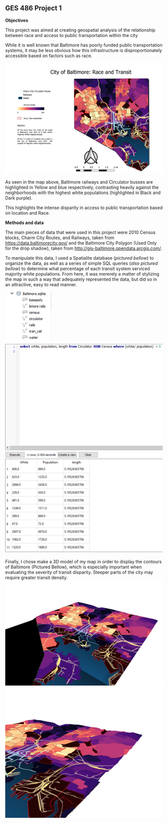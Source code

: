 ## GES 486 Project 1

**Objectives**

This project was aimed at creating geospatial analysis of the relationship between race and access to public transportation within the city

While it is well known that Baltimore has poorly funded public transportation systems, it may be less obvious how this infrastructure is disproportionately accessible based on factors such as race.

![](https://github.com/Bergren1/Project1/blob/Front-Page/Baltimore.jpg)



As seen in the map above, Baltimore railways and Circulator busses are highlighted in Yellow and blue respectively, contrasting heavily against the neighborhoods with the highest white populations (highlighted in Black and Dark purple).

This highlights the intense disparity in access to public transportation based on location and Race.

**Methods and data**

The main pieces of data that were used in this project were 2010 Census blocks, Charm City Routes, and Railways, taken from https://data.baltimorecity.gov/
and the Baltimore City Polygon (Used Only for the drop shadow), taken from http://gis-baltimore.opendata.arcgis.com/.

To manipulate this data, I used a Spatialite database (*pictured bellow*) to organize the data, as well as a series of simple SQL queries (*also pictured bellow*) to determine what percentage of each transit system serviced majority white populations. From here, it was mererely a matter of stylizing the map in such a way that adequately represented the data, but did so in an attractive, easy to read manner.

![](https://github.com/Bergren1/Project1/blob/Front-Page/Snip.PNG) ![](https://github.com/Bergren1/Project1/blob/Front-Page/snip2.PNG)

Finally, I chose make a 3D model of my map in order to display the contours of Baltimore (Pictured Bellow), which is especially important when evaluating the severity of transit disparity. Steeper parts of the city may require greater transit density.
![](https://github.com/Bergren1/Project1/blob/Front-Page/3D1.png)![](https://github.com/Bergren1/Project1/blob/Front-Page/3D2.png)

